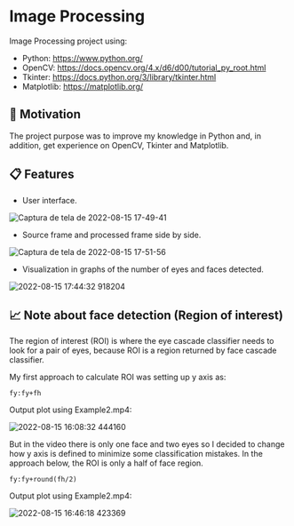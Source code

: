 # Image Processing
Image Processing project using:
- Python: https://www.python.org/
- OpenCV: https://docs.opencv.org/4.x/d6/d00/tutorial_py_root.html
- Tkinter: https://docs.python.org/3/library/tkinter.html
- Matplotlib: https://matplotlib.org/

## 📎 Motivation
The project purpose was to improve my knowledge in Python and, in addition, get experience on OpenCV, Tkinter and Matplotlib.

## 📋 Features
- User interface.

![Captura de tela de 2022-08-15 17-49-41](https://user-images.githubusercontent.com/56635452/184771949-fc9cefe1-3c8c-402c-8661-559b5b9048d4.png)

- Source frame and processed frame side by side.

![Captura de tela de 2022-08-15 17-51-56](https://user-images.githubusercontent.com/56635452/184772381-7d081338-e123-4d16-9baa-c2e8e8318db0.png)

- Visualization in graphs of the number of eyes and faces detected.

![2022-08-15 17:44:32 918204](https://user-images.githubusercontent.com/56635452/184772752-3fbe5cfd-7254-4295-9512-1b747ee2d1a0.png)

## 📈 Note about face detection (Region of interest)
The region of interest (ROI) is where the eye cascade classifier needs to look for a pair of eyes, because ROI is a region returned by face cascade classifier.

My first approach to calculate ROI was setting up y axis as:
```
fy:fy+fh
```
Output plot using Example2.mp4:

![2022-08-15 16:08:32 444160](https://user-images.githubusercontent.com/56635452/184773947-de59bb42-08d2-4fad-b55e-fcdd9a920fd8.png)

But in the video there is only one face and two eyes so I decided to change how y axis is defined to minimize some classification mistakes. In the approach below, the ROI is only a half of face region.
```
fy:fy+round(fh/2)
```
Output plot using Example2.mp4:

![2022-08-15 16:46:18 423369](https://user-images.githubusercontent.com/56635452/184779395-d15f666c-1269-4f63-80e7-d49b9aaf1323.png)

